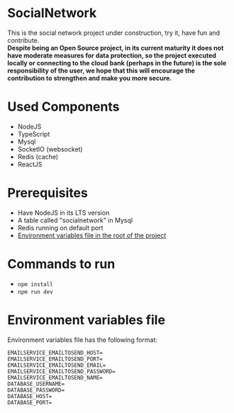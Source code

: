 # SocialNetwork
This is the social network project under construction, try it, have fun and contribute. \
**Despite being an Open Source project, in its current maturity it does not have moderate measures for data protection, so the project executed locally or connecting to the cloud bank (perhaps in the future) is the sole responsibility of the user, we hope that this will encourage the contribution to strengthen and make you more secure.**

# Used Components
* NodeJS
* TypeScript
* Mysql
* SocketIO (websocket)
* Redis (cache)
* ReactJS

# Prerequisites
* Have NodeJS in its LTS version
* A table called "socialnetwork" in Mysql
* Redis running on default port
* [Environment variables file in the root of the project](#envs)

# Commands to run
* `npm install`
* `npm run dev`

# <span id="envs">Environment variables file</span>
Environment variables file has the following format: <br>
```
EMAILSERVICE_EMAILTOSEND_HOST=  
EMAILSERVICE_EMAILTOSEND_PORT=  
EMAILSERVICE_EMAILTOSEND_EMAIL= 
EMAILSERVICE_EMAILTOSEND_PASSWORD= 
EMAILSERVICE_EMAILTOSEND_NAME=
DATABASE_USERNAME=
DATABASE_PASSWORD=
DATABASE_HOST=
DATABASE_PORT=
```
